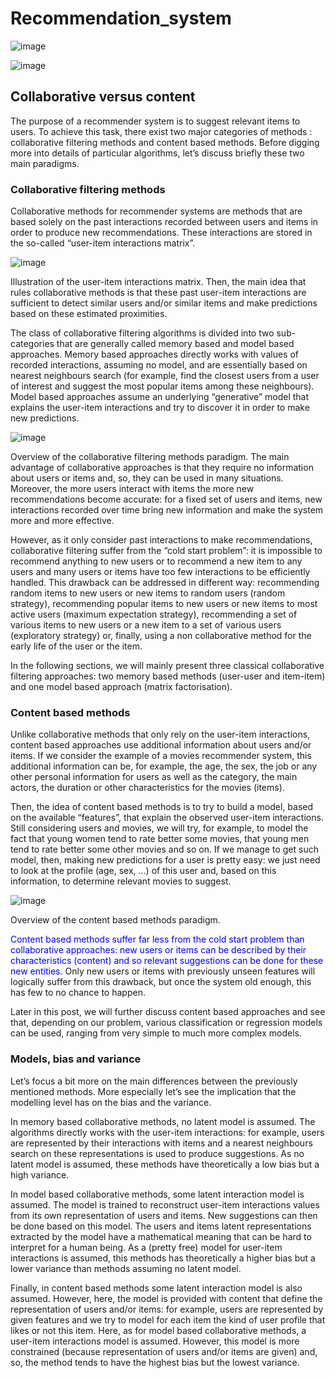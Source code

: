 # Recommendation_system
![image](https://user-images.githubusercontent.com/99672298/169068479-2d92e8ca-551e-4d50-9816-1964b0183885.png)

![image](https://user-images.githubusercontent.com/99672298/169068573-c84c1d50-b81d-4512-91b4-12cea9f624eb.png)
## Collaborative versus content
The purpose of a recommender system is to suggest relevant items to users. To achieve this task, there exist two major categories of methods : collaborative filtering methods and content based methods. Before digging more into details of particular algorithms, let’s discuss briefly these two main paradigms.

### Collaborative filtering methods
Collaborative methods for recommender systems are methods that are based solely on the past interactions recorded between users and items in order to produce new recommendations. These interactions are stored in the so-called “user-item interactions matrix”.

![image](https://user-images.githubusercontent.com/99672298/169069002-5ac7a2cf-fc76-4513-b838-5ee4f4a3c090.png)

Illustration of the user-item interactions matrix.
Then, the main idea that rules collaborative methods is that these past user-item interactions are sufficient to detect similar users and/or similar items and make predictions based on these estimated proximities.

The class of collaborative filtering algorithms is divided into two sub-categories that are generally called memory based and model based approaches. Memory based approaches directly works with values of recorded interactions, assuming no model, and are essentially based on nearest neighbours search (for example, find the closest users from a user of interest and suggest the most popular items among these neighbours). Model based approaches assume an underlying “generative” model that explains the user-item interactions and try to discover it in order to make new predictions.

![image](https://user-images.githubusercontent.com/99672298/169069170-0668b8e7-26ef-454d-845a-73254e2f6a64.png)

Overview of the collaborative filtering methods paradigm.
The main advantage of collaborative approaches is that they require no information about users or items and, so, they can be used in many situations. Moreover, the more users interact with items the more new recommendations become accurate: for a fixed set of users and items, new interactions recorded over time bring new information and make the system more and more effective.

However, as it only consider past interactions to make recommendations, collaborative filtering suffer from the “cold start problem”: it is impossible to recommend anything to new users or to recommend a new item to any users and many users or items have too few interactions to be efficiently handled. This drawback can be addressed in different way: recommending random items to new users or new items to random users (random strategy), recommending popular items to new users or new items to most active users (maximum expectation strategy), recommending a set of various items to new users or a new item to a set of various users (exploratory strategy) or, finally, using a non collaborative method for the early life of the user or the item.

In the following sections, we will mainly present three classical collaborative filtering approaches: two memory based methods (user-user and item-item) and one model based approach (matrix factorisation).

### Content based methods
Unlike collaborative methods that only rely on the user-item interactions, content based approaches use additional information about users and/or items. If we consider the example of a movies recommender system, this additional information can be, for example, the age, the sex, the job or any other personal information for users as well as the category, the main actors, the duration or other characteristics for the movies (items).

Then, the idea of content based methods is to try to build a model, based on the available “features”, that explain the observed user-item interactions. Still considering users and movies, we will try, for example, to model the fact that young women tend to rate better some movies, that young men tend to rate better some other movies and so on. If we manage to get such model, then, making new predictions for a user is pretty easy: we just need to look at the profile (age, sex, …) of this user and, based on this information, to determine relevant movies to suggest.

![image](https://user-images.githubusercontent.com/99672298/169069230-1b0a43be-3c16-4b6d-ab45-eb1389ccd8fc.png)

Overview of the content based methods paradigm.

<span style="color:blue">Content based methods suffer far less from the cold start problem than collaborative approaches: new users or items can be described by their characteristics (content) and so relevant suggestions can be done for these new entities.</span> Only new users or items with previously unseen features will logically suffer from this drawback, but once the system old enough, this has few to no chance to happen.

Later in this post, we will further discuss content based approaches and see that, depending on our problem, various classification or regression models can be used, ranging from very simple to much more complex models.

### Models, bias and variance
Let’s focus a bit more on the main differences between the previously mentioned methods. More especially let’s see the implication that the modelling level has on the bias and the variance.

In memory based collaborative methods, no latent model is assumed. The algorithms directly works with the user-item interactions: for example, users are represented by their interactions with items and a nearest neighbours search on these representations is used to produce suggestions. As no latent model is assumed, these methods have theoretically a low bias but a high variance.

In model based collaborative methods, some latent interaction model is assumed. The model is trained to reconstruct user-item interactions values from its own representation of users and items. New suggestions can then be done based on this model. The users and items latent representations extracted by the model have a mathematical meaning that can be hard to interpret for a human being. As a (pretty free) model for user-item interactions is assumed, this methods has theoretically a higher bias but a lower variance than methods assuming no latent model.

Finally, in content based methods some latent interaction model is also assumed. However, here, the model is provided with content that define the representation of users and/or items: for example, users are represented by given features and we try to model for each item the kind of user profile that likes or not this item. Here, as for model based collaborative methods, a user-item interactions model is assumed. However, this model is more constrained (because representation of users and/or items are given) and, so, the method tends to have the highest bias but the lowest variance.

